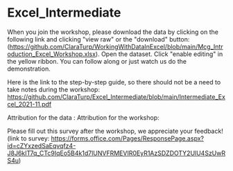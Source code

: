 # Excel_Intermediate

When you join the workshop, please download the data by clicking on the following link and clicking "view raw" or the "download" button: (https://github.com/ClaraTurp/WorkingWithDataInExcel/blob/main/Mcg_Introduction_Excel_Workshop.xlsx). Open the dataset. Click "enable editing" in the yellow ribbon. You can follow along or just watch us do the demonstration.

Here is the link to the step-by-step guide, so there should not be a need to take notes during the workshop: https://github.com/ClaraTurp/Excel_Intermediate/blob/main/Intermediate_Excel_2021-11.pdf

Attribution for the data :
Attribution for the workshop: 

Please fill out this survey after the workshop, we appreciate your feedback! (link to survey: https://forms.office.com/Pages/ResponsePage.aspx?id=cZYxzedSaEqvqfz4-J8J6kIT7q_CTc9IqEo5B4k1d7lUNVFRMEVIR0EyR1AzSDZDOTY2UlU4SzUwRS4u) 
